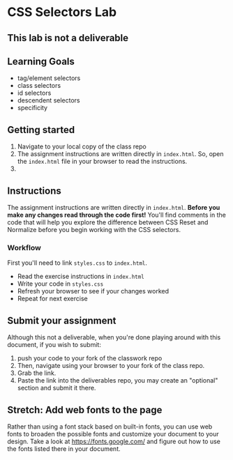 # CSS Selectors Lab

## This lab is not a deliverable

## Learning Goals
* tag/element selectors
* class selectors
* id selectors
* descendent selectors
* specificity

## Getting started

1. Navigate to your local copy of the class repo
2. The assignment instructions are written directly in `index.html`. So, open the `index.html` file in your browser to read the instructions.
3. 

## Instructions

The assignment instructions are written directly in `index.html`. **Before you make any changes read through the code first!** You'll find comments in the code that will help you explore the difference between CSS Reset and Normalize before you begin working with the CSS selectors.

### Workflow

First you'll need to link `styles.css` to `index.html`.

* Read the exercise instructions in `index.html`
* Write your code in `styles.css`
* Refresh your browser to see if your changes worked
* Repeat for next exercise


## Submit your assignment

Although this not a deliverable, when you're done playing around with this document, if you wish to submit:
1. push your code to your fork of the classwork repo
2. Then, navigate using your browser to your fork of the class repo.
3. Grab the link.
4. Paste the link into the deliverables repo, you may create an "optional" section and submit it there.


## Stretch: Add web fonts to the page

Rather than using a font stack based on built-in fonts, you can use web fonts to broaden the possible fonts and customize your document to your design. Take a look at https://fonts.google.com/ and figure out how to use the fonts listed there in your document.
